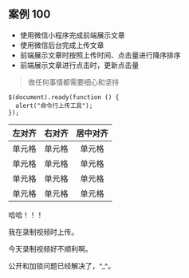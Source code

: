 ## 案例 100

- 使用微信小程序完成前端展示文章
- 使用微信后台完成上传文章
- 前端展示文章时按照上传时间、点击量进行降序排序
- 前端展示文章进行点击时，更新点击量

> 做任何事情都需要细心和坚持

```
$(document).ready(function () {
  alert("命令行上传工具");
});
```

| 左对齐 | 右对齐 | 居中对齐 |
| :----- | -----: | :------: |
| 单元格 | 单元格 |  单元格  |
| 单元格 | 单元格 |  单元格  |
| 单元格 | 单元格 |  单元格  |
| 单元格 | 单元格 |  单元格  |

哈哈！！！

我在录制视频时上传。

今天录制视频好不顺利啊。

公开和加锁问题已经解决了，^\_^。
